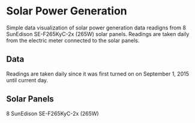 # Solar Power Generation

Simple data visualization of solar power generation data readigns from 8 SunEdison SE-F265KyC-2x (265W) solar panels. Readings are taken daily from the electric meter connected to the solar panels.

## Data
Readings are taken daily since it was first turned on on September 1, 2015 until current day.

## Solar Panels
8 SunEdison SE-F265KyC-2x (265W)
